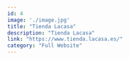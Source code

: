 ```yaml
---
id: 4
image: './image.jpg'
title: "Tienda Lacasa"
description: "Tienda Lacasa"
link: "https://www.tienda.lacasa.es/"
category: "Full Website"
---
```

